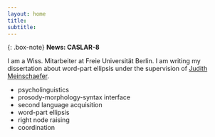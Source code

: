 ```yaml
---
layout: home
title:
subtitle:
---
```



{: .box-note}
**News: CASLAR-8**

I am a Wiss. Mitarbeiter at Freie Universität Berlin. I am writing my dissertation about word-part ellipsis under the supervision of [Judith Meinschaefer](https://www.geisteswissenschaften.fu-berlin.de/we05/institut/mitarbeiter/meinschaefer/index.html).


* psycholinguistics
* prosody-morphology-syntax interface
* second language acquisition
* word-part ellipsis
* right node raising
* coordination
